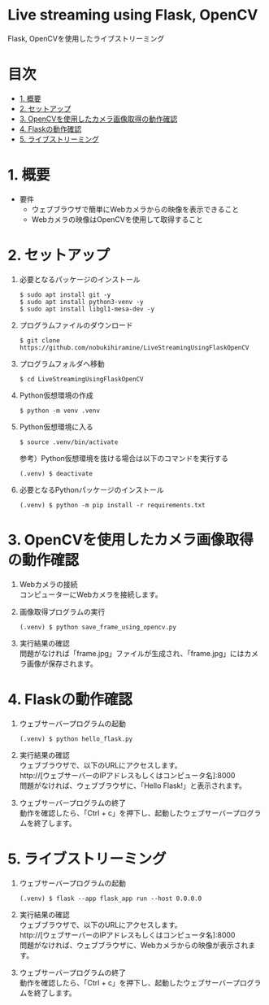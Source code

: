 # Live streaming using Flask, OpenCV
Flask, OpenCVを使用したライブストリーミング

# 目次
* [1. 概要](#1-概要)
* [2. セットアップ](#2-セットアップ)
* [3. OpenCVを使用したカメラ画像取得の動作確認](#3-OpenCVを使用したカメラ画像取得の動作確認)
* [4. Flaskの動作確認](#4-Flaskの動作確認)
* [5. ライブストリーミング](#5-ライブストリーミング)

# 1. 概要

* 要件
   * ウェブブラウザで簡単にWebカメラからの映像を表示できること
   * Webカメラの映像はOpenCVを使用して取得すること

# 2. セットアップ

1. 必要となるパッケージのインストール
   ```shell
   $ sudo apt install git -y
   $ sudo apt install python3-venv -y
   $ sudo apt install libgl1-mesa-dev -y
   ```

2. プログラムファイルのダウンロード
   ```shell
   $ git clone https://github.com/nobukihiramine/LiveStreamingUsingFlaskOpenCV
   ```

3. プログラムフォルダへ移動
   ```shell
   $ cd LiveStreamingUsingFlaskOpenCV
   ```

4. Python仮想環境の作成
   ```shell
   $ python -m venv .venv
   ```

5. Python仮想環境に入る
   ```shell
   $ source .venv/bin/activate
   ```
   参考）Python仮想環境を抜ける場合は以下のコマンドを実行する
   ```shell
   (.venv) $ deactivate
   ```

6. 必要となるPythonパッケージのインストール
   ```shell
   (.venv) $ python -m pip install -r requirements.txt
   ```

# 3. OpenCVを使用したカメラ画像取得の動作確認

1. Webカメラの接続  
   コンピューターにWebカメラを接続します。

2. 画像取得プログラムの実行  
   ```shell
   (.venv) $ python save_frame_using_opencv.py

   ```

3. 実行結果の確認  
   問題がなければ「frame.jpg」ファイルが生成され、「frame.jpg」にはカメラ画像が保存されます。

# 4. Flaskの動作確認

1. ウェブサーバープログラムの起動
   ```shell
   (.venv) $ python hello_flask.py
   ```

2. 実行結果の確認  
   ウェブブラウザで、以下のURLにアクセスします。  
   http://[ウェブサーバーのIPアドレスもしくはコンピュータ名]:8000  
   問題がなければ、ウェブブラウザに、「Hello Flask!」と表示されます。

3. ウェブサーバープログラムの終了  
   動作を確認したら、「Ctrl + c」を押下し、起動したウェブサーバープログラムを終了します。

# 5. ライブストリーミング

1. ウェブサーバープログラムの起動
   ```shell
   (.venv) $ flask --app flask_app run --host 0.0.0.0
   ```

2. 実行結果の確認  
   ウェブブラウザで、以下のURLにアクセスします。  
   http://[ウェブサーバーのIPアドレスもしくはコンピュータ名]:8000  
   問題がなければ、ウェブブラウザに、Webカメラからの映像が表示されます。

3. ウェブサーバープログラムの終了  
   動作を確認したら、「Ctrl + c」を押下し、起動したウェブサーバープログラムを終了します。
